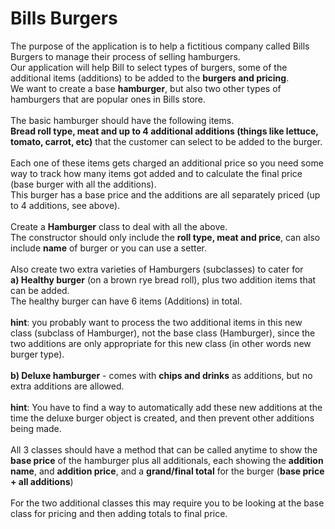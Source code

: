 # Bills Burgers
The purpose of the application is to help a fictitious company called Bills Burgers to manage their process of selling hamburgers. <br/>
Our application will help Bill to select types of burgers, some of the additional items (additions) to be added to the **burgers and pricing**.<br/>
We want to create a base **hamburger**, but also two other types of hamburgers that are popular ones in Bills store.<br/><br/>
The basic hamburger should have the following items.<br/>
**Bread roll type, meat and up to 4 additional additions (things like lettuce, tomato, carrot, etc)** that the customer can select to be added to the burger.<br/><br/>
Each one of these items gets charged an additional price so you need some way to track how many items got added and to calculate the final price (base burger with all the additions).<br>
This burger has a base price and the additions are all separately priced (up to 4 additions, see above).<br/><br/>
Create a **Hamburger** class to deal with all the above.<br/>
The constructor should only include the **roll type, meat and price**, can also include **name** of burger or you  can use a setter.<br/><br/>
Also create two extra varieties of Hamburgers (subclasses) to cater for <br/>
**a) Healthy burger** (on a brown rye bread roll), plus two addition items that can be added.<br/>
The healthy burger can have 6 items (Additions) in total.<br/><br/>
**hint**:  you probably want to process the two additional items in this new class (subclass of Hamburger), not the base class (Hamburger), since the two additions are only appropriate for this new class (in other words new burger type).<br/><br/>
**b) Deluxe hamburger** - comes with **chips and drinks** as additions, but no extra additions are allowed.<br/><br/>
**hint**:  You have to find a way to automatically add these new additions at the time the deluxe burger object is created, and then prevent other additions being made.<br/><br/>
All 3 classes should have a method that can be called anytime to show the **base price** of the hamburger plus all additionals, each showing the **addition name**, and **addition price**, and a **grand/final total** for the burger (**base price + all additions**) <br/><br/>
For the two additional classes this may require you to be looking at the base class for pricing and then adding totals to final price.